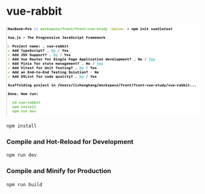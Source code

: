 # vue-rabbit

![](./vue3create-project.png)

```sh
npm install
```

### Compile and Hot-Reload for Development

```sh
npm run dev
```

### Compile and Minify for Production

```sh
npm run build
```
